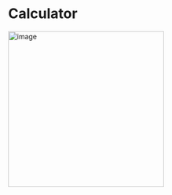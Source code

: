 # Calculator

<img width="317" alt="image" src="https://user-images.githubusercontent.com/65931231/186038382-15ecc4a6-b9dd-46f3-90c7-c7e2e0584848.png">
